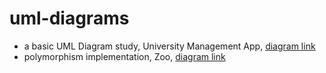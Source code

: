 # uml-diagrams  
- a basic UML Diagram study, University Management App, [diagram link](https://plantuml-server.kkeisuke.dev/svg/jLNBRjim4BppAtZCIp-GGv4YJOCSaXGm-W6Cj7PKYAH1Ka4DD__U5PSlKGhg7dAnjRCxvCmkHTrO9umRvS1O2yg1uQyWEZ3if-hVmDZU7VYZK6874jDySx0E90FLXJAa3S9QNfGV6UTDt_5htYFZOegKa82nTQPNEmGkS_dPUHLJ4PyeFhK3zz2TdTDo0NZ2f8UA9Ms0IpvMlEc-O-zHvZVOerrlvHIPkPna5l5do2JMhUw85KX9_FDssxUm9hn5oamubPBey7oAuBJrNB270t_QQjdNs-dNQ2tvIV9IEIdCuQUAl9FxGH-Wwk3Qu9iTdd1y5wxvlNyW4yg9ritAHDSPm9LBRt4NifQYsjbQueed_Nwl58Tz_dtG_kUSaJLFIoudMi3fZrCd5aVKwrjk6HDp7_Cov7ybFqj-J5I-5wFyOVGM4zhGBEtuyWkgsRHwD1QcsGozzLEsRkpmrIsWoxGEJIk7QrC9kyGfR2XSceY9YbQtqClpxAZ6PdY2UB1GCJV1HarDkET6iylUqNqGEWU_7IZRQ_KqoXT_ukjBn9Ito7fZgaLYW-xcyB9HTS47onKEG8qod5Ql_r4CS8N_tq66fsVtYYSPIuilKdCiBlvPei4KEPl3ntoZiUARyL4vml5zPkcMUS_5-RWsuxxvyoLNns7KUF1uqMI8iHi4yLFz5m00.svg)
- polymorphism implementation, Zoo, [diagram link](https://plantuml-server.kkeisuke.dev/svg/dLFBQWCn3BphAtnCIFS7IWv9AQ67qaDQAEIch8NNi6k3xII7jlzUl_QTXTARDPgHv96zimwDkpGrG4dAaM4L8IS39ws15CyH09wjCrWwLjPeBTihsM3Dle2nGc53x97vl5GY03UIed8Uaig560LrmIOfL-l1EIbPgBC0FmGrItNJsTUCN47kpHDMw-446vlHOMLFk6h9i-WpregoF9ZjmBxNHBGND544f1rdp7tM5WCzXmSY_bvMn2zr07zcZhveOyb6H_yZFr0jET9SFwSUDVUhbkYv8Jje7zKzTgApmRzFb4GVKlXNT6-Cb7-LMdNffI97T4kSdlH4UBtNQgbqVhFRxwB8Re-WxE08Qwq2oElfnICaEWNGBY5YqOWn5EuEqFcVMg2R8EbU03l___pF_0K0.svg)

